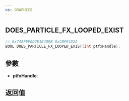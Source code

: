 ```yaml
---
ns: GRAPHICS
---
```

## DOES_PARTICLE_FX_LOOPED_EXIST

```c
// 0x74AFEF0D2E1E409B 0xCBF91D2A
BOOL DOES_PARTICLE_FX_LOOPED_EXIST(int ptfxHandle);
```


## 參數
* **ptfxHandle**: 

## 返回值
